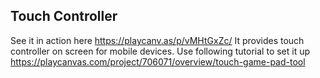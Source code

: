 
## Touch Controller
See it in action here https://playcanv.as/p/vMHtGxZc/
It provides touch controller on screen for mobile devices. Use following tutorial to set it up
https://playcanvas.com/project/706071/overview/touch-game-pad-tool
